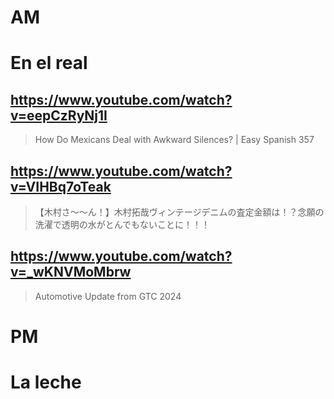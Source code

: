 # AM
# En el real

## https://www.youtube.com/watch?v=eepCzRyNj1I 

> How Do Mexicans Deal with Awkward Silences? | Easy Spanish 357 

## https://www.youtube.com/watch?v=VIHBq7oTeak 

> 【木村さ〜〜ん！】木村拓哉ヴィンテージデニムの査定金額は！？念願の洗濯で透明の水がとんでもないことに！！！ 

## https://www.youtube.com/watch?v=_wKNVMoMbrw

> Automotive Update from GTC 2024 

# PM

# La leche
